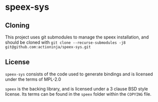 # speex-sys

## Cloning

This project uses git submodules to manage the speex installation, and should be cloned with
`git clone --recurse-submodules -j8 git@github.com:actioninja/speex-sys.git`

## License

`speex-sys` consists of the code used to generate bindings and is licensed under the terms of MPL-2.0

`speex` is the backing library, and is licensed under a 3 clause BSD style license. Its terms can be found in the
`speex` folder within the `COPYING` file.